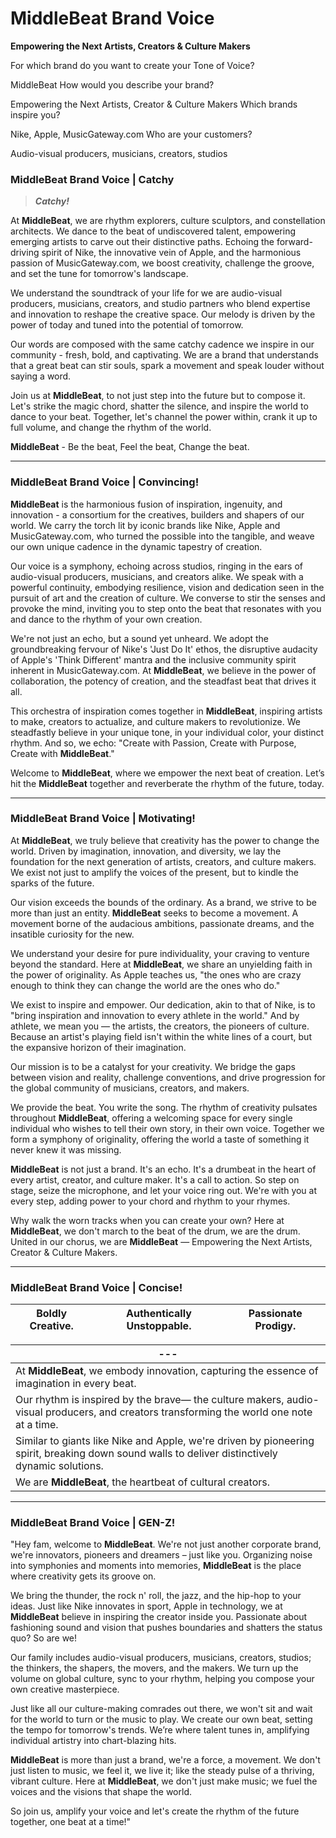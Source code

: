 # MiddleBeat Brand Voice

**Empowering the Next Artists, Creators & Culture Makers**

For which brand do you want to create your Tone of Voice?

MiddleBeat
How would you describe your brand?

Empowering the Next Artists, Creator & Culture Makers 
Which brands inspire you?

Nike, Apple, MusicGateway.com
Who are your customers?

Audio-visual producers, musicians, creators, studios


### MiddleBeat Brand Voice | Catchy
> ***Catchy!***

At **MiddleBeat**, we are rhythm explorers, culture sculptors, and constellation architects. We dance to the beat of undiscovered talent, empowering emerging artists to carve out their distinctive paths. Echoing the forward-driving spirit of Nike, the innovative vein of Apple, and the harmonious passion of MusicGateway.com, we boost creativity, challenge the groove, and set the tune for tomorrow's landscape. 

We understand the soundtrack of your life for we are audio-visual producers, musicians, creators, and studio partners who blend expertise and innovation to reshape the creative space. Our melody is driven by the power of today and tuned into the potential of tomorrow. 

Our words are composed with the same catchy cadence we inspire in our community - fresh, bold, and captivating. We are a brand that understands that a great beat can stir souls, spark a movement and speak louder without saying a word. 

Join us at **MiddleBeat**, to not just step into the future but to compose it. Let's strike the magic chord, shatter the silence, and inspire the world to dance to your beat. Together, let's channel the power within, crank it up to full volume, and change the rhythm of the world. 

**MiddleBeat** - Be the beat, Feel the beat, Change the beat.

---

### MiddleBeat Brand Voice | Convincing!

**MiddleBeat** is the harmonious fusion of inspiration, ingenuity, and innovation - a consortium for the creatives, builders and shapers of our world. We carry the torch lit by iconic brands like Nike, Apple and MusicGateway.com, who turned the possible into the tangible, and weave our own unique cadence in the dynamic tapestry of creation. 

Our voice is a symphony, echoing across studios, ringing in the ears of audio-visual producers, musicians, and creators alike. We speak with a powerful continuity, embodying resilience, vision and dedication seen in the pursuit of art and the creation of culture. We converse to stir the senses and provoke the mind, inviting you to step onto the beat that resonates with you and dance to the rhythm of your own creation.

We're not just an echo, but a sound yet unheard. We adopt the groundbreaking fervour of Nike's 'Just Do It' ethos, the disruptive audacity of Apple's 'Think Different' mantra and the inclusive community spirit inherent in MusicGateway.com. At **MiddleBeat**, we believe in the power of collaboration, the potency of creation, and the steadfast beat that drives it all.

This orchestra of inspiration comes together in **MiddleBeat**, inspiring artists to make, creators to actualize, and culture makers to revolutionize. We steadfastly believe in your unique tone, in your individual color, your distinct rhythm. And so, we echo: "Create with Passion, Create with Purpose, Create with **MiddleBeat**." 

Welcome to **MiddleBeat**, where we empower the next beat of creation. Let’s hit the **MiddleBeat** together and reverberate the rhythm of the future, today.

---

### MiddleBeat Brand Voice | Motivating!

At **MiddleBeat**, we truly believe that creativity has the power to change the world. Driven by imagination, innovation, and diversity, we lay the foundation for the next generation of artists, creators, and culture makers. We exist not just to amplify the voices of the present, but to kindle the sparks of the future.

Our vision exceeds the bounds of the ordinary. As a brand, we strive to be more than just an entity. **MiddleBeat** seeks to become a movement. A movement borne of the audacious ambitions, passionate dreams, and the insatible curiosity for the new.

We understand your desire for pure individuality, your craving to venture beyond the standard. Here at **MiddleBeat**, we share an unyielding faith in the power of originality. As Apple teaches us, "the ones who are crazy enough to think they can change the world are the ones who do."

We exist to inspire and empower. Our dedication, akin to that of Nike, is to "bring inspiration and innovation to every athlete in the world." And by athlete, we mean you — the artists, the creators, the pioneers of culture. Because an artist's playing field isn't within the white lines of a court, but the expansive horizon of their imagination.

Our mission is to be a catalyst for your creativity. We bridge the gaps between vision and reality, challenge conventions, and drive progression for the global community of musicians, creators, and makers.

We provide the beat. You write the song. The rhythm of creativity pulsates throughout **MiddleBeat**, offering a welcoming space for every single individual who wishes to tell their own story, in their own voice. Together we form a symphony of originality, offering the world a taste of something it never knew it was missing.

**MiddleBeat** is not just a brand. It's an echo. It's a drumbeat in the heart of every artist, creator, and culture maker. It's a call to action. So step on stage, seize the microphone, and let your voice ring out. We're with you at every step, adding power to your chord and rhythm to your rhymes.

Why walk the worn tracks when you can create your own? Here at **MiddleBeat**, we don't march to the beat of the drum, we are the drum. United in our chorus, we are **MiddleBeat** — Empowering the Next Artists, Creator & Culture Makers.

---
### MiddleBeat Brand Voice | Concise!


| Boldly Creative. | Authentically Unstoppable. | Passionate Prodigy.|
|---|---|---|


|---|
|---|
|At **MiddleBeat**, we embody innovation, capturing the essence of imagination in every beat.|
|Our rhythm is inspired by the brave— the culture makers, audio-visual producers, and creators transforming the world one note at a time. |
|Similar to giants like Nike and Apple, we're driven by pioneering spirit, breaking down sound walls to deliver distinctively dynamic solutions. | 
|We are **MiddleBeat**, the heartbeat of cultural creators. |

---

### MiddleBeat Brand Voice | GEN-Z!

"Hey fam, welcome to **MiddleBeat**. We're not just another corporate brand, we're innovators, pioneers and dreamers – just like you. Organizing noise into symphonies and moments into memories, **MiddleBeat** is the place where creativity gets its groove on.

We bring the thunder, the rock n' roll, the jazz, and the hip-hop to your ideas. Just like Nike innovates in sport, Apple in technology, we at **MiddleBeat** believe in inspiring the creator inside you. Passionate about fashioning sound and vision that pushes boundaries and shatters the status quo? So are we!

Our family includes audio-visual producers, musicians, creators, studios; the thinkers, the shapers, the movers, and the makers. We turn up the volume on global culture, sync to your rhythm, helping you compose your own creative masterpiece.

Just like all our culture-making comrades out there, we won't sit and wait for the world to turn or the music to play. We create our own beat, setting the tempo for tomorrow's trends. We’re where talent tunes in, amplifying individual artistry into chart-blazing hits.

**MiddleBeat** is more than just a brand, we're a force, a movement. We don't just listen to music, we feel it, we live it; like the steady pulse of a thriving, vibrant culture. Here at **MiddleBeat**, we don't just make music; we fuel the voices and the visions that shape the world.

So join us, amplify your voice and let's create the rhythm of the future together, one beat at a time!"

